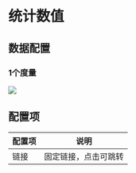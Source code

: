 # 统计数值

## 数据配置

### 1个度量

![](https://static-docs.nocobase.com/202410101147166.png)

## 配置项

| 配置项 | 说明                 |
| ------ | -------------------- |
| 链接   | 固定链接，点击可跳转 |
